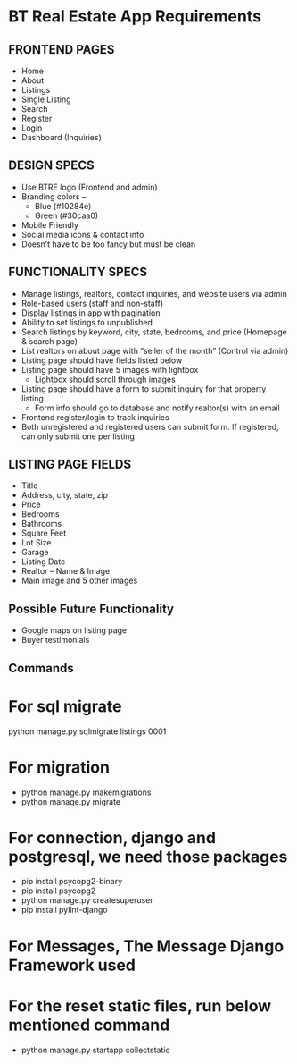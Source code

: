 # BT Real Estate App Requirements

## FRONTEND PAGES

- Home
- About
- Listings
- Single Listing
- Search
- Register
- Login
- Dashboard (Inquiries)

## DESIGN SPECS

- Use BTRE logo (Frontend and admin)
- Branding colors –
  - Blue (#10284e)
  - Green (#30caa0)
- Mobile Friendly
- Social media icons & contact info
- Doesn’t have to be too fancy but must be clean

## FUNCTIONALITY SPECS

- Manage listings, realtors, contact inquiries, and website users via admin
- Role-based users (staff and non-staff)
- Display listings in app with pagination
- Ability to set listings to unpublished
- Search listings by keyword, city, state, bedrooms, and price (Homepage & search page)
- List realtors on about page with “seller of the month” (Control via admin)
- Listing page should have fields listed below
- Listing page should have 5 images with lightbox
  - Lightbox should scroll through images
- Listing page should have a form to submit inquiry for that property listing
  - Form info should go to database and notify realtor(s) with an email
- Frontend register/login to track inquiries
- Both unregistered and registered users can submit form. If registered, can only submit one per listing

## LISTING PAGE FIELDS

- Title
- Address, city, state, zip
- Price
- Bedrooms
- Bathrooms
- Square Feet
- Lot Size
- Garage
- Listing Date
- Realtor – Name & Image
- Main image and 5 other images

## Possible Future Functionality

- Google maps on listing page
- Buyer testimonials

## Commands

# For sql migrate

python manage.py sqlmigrate listings 0001

# For migration

- python manage.py makemigrations
- python manage.py migrate

# For connection, django and postgresql, we need those packages

- pip install psycopg2-binary
- pip install psycopg2
- python manage.py createsuperuser
- pip install pylint-django  <!-- For the json data -->

# For Messages, The Message Django Framework used

# For the reset static files, run below mentioned command 
- python manage.py startapp collectstatic